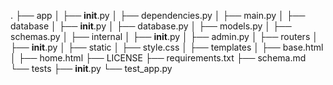 .
├── app
│   ├── __init__.py
│   ├── dependencies.py
│   ├── main.py
│   ├── database
│       ├── __init__.py
│       ├── database.py
│       ├── models.py
│       ├── schemas.py
│   ├── internal
│       ├── __init__.py
│       ├── admin.py
│   ├── routers
│       ├── __init__.py
│   ├── static
│       ├── style.css
│   ├── templates
│       ├── base.html
│       ├── home.html
├── LICENSE
├── requirements.txt
├── schema.md
└── tests
    ├── __init__.py
    └── test_app.py